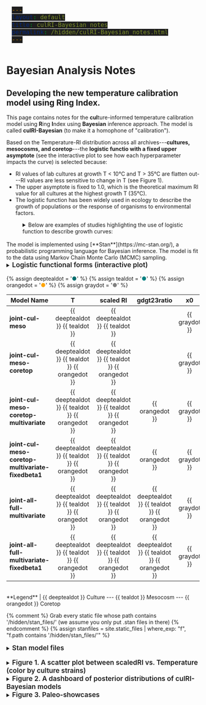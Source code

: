 ```yaml
---
layout: default
title: culRI-Bayesian notes
permalink: /hidden/culRI-Bayesian_notes.html
---
```


<meta name="robots" content="noindex">

<style>
  /* Copy-button flash states */
  .code-display-wrapper button.copy:active i.fa-clipboard,
  .code-display-wrapper button.copy.clicked i.fa-clipboard {
    color: #E53E3E !important;
  }
  .code-display-wrapper button.copy.clicked i.fa-clipboard {
    color: #48BB78 !important;
  }

  /* Code block styling */
  pre {
    background: #1e1e1e;
    padding: 1em;
    border-radius: 0.5em;
    overflow-x: auto;
  }
  pre code {
    font-size: 1.1em;
    line-height: 1.4;
    background: #1e1e1e !important;
  }

  /* File-explorer window styles */
  .page-container {
    display: flex;
    height: 600px;
    border: 1px solid #ddd;
    margin-top: 2em;
  }
  .sidebar {
    width: 200px;
    background: #f7f7f7;
    border-right: 1px solid #ccc;
    overflow-y: auto;
    padding: 1em;
  }
  .sidebar a {
    display: block;
    margin: 0.5em 0;
    color: #0366d6;
    text-decoration: none;
  }
  .sidebar a.selected,
  .sidebar a:hover {
    text-decoration: underline;
  }
  .content {
    flex: 1;
    padding: 1em;
    overflow-y: auto;
  }
  .content section {
    display: none;
  }
  .content section.active {
    display: block;
  }
  /* Override code block inside content pane */
  .content pre {
    background: #2d2d2d;
    color: #f8f8f2;
    border-radius: 4px;
  }

  /* only indent the first level of nesting */
  details > details {
    margin-left: 1.5em;
  }

  /* if you want deeper levels to indent further, chain the > again */
  details > details > details {
    margin-left: 3em;
  }

  /* and if you only want to shift the summary line */
  details > details > summary {
    padding-left: 1.5em;
  }
  details > ul {
    margin: 0.5em 0 0 1em;   /* indent the list inside the dropdown */
    list-style-type: disc;   /* you can choose circle, square, decimal, etc. */
  }
  details > ul > li {
    margin-bottom: 0.25em;
  }

</style>

<!-- Syntax highlighting with Highlight.js VS Code theme -->
<link
  rel="stylesheet"
  href="https://cdnjs.cloudflare.com/ajax/libs/highlight.js/11.7.0/styles/atom-one-dark.min.css">

<script
  src="https://cdnjs.cloudflare.com/ajax/libs/highlight.js/11.7.0/highlight.min.js">
</script>
<script>hljs.highlightAll();</script>

<script>
  document.querySelectorAll('.code-display-wrapper button.copy').forEach(btn => {
    btn.addEventListener('click', () => {
      btn.classList.add('clicked');
      setTimeout(() => btn.classList.remove('clicked'), 800);
    });
  });
</script>

# **Bayesian Analysis Notes**

## Developing the new temperature calibration model using Ring Index.

This page contains notes for the **cul**ture-informed temperature calibration model using **R**ing **I**ndex using **Bayesian** inference approach. The model is called **culRI-Bayesian** (to make it a homophone of "calibration").

Based on the Temperature-RI distribution across all archives---**cultures, mesocosms, and coretop**---the **logistic functio with a fixed upper asymptote** (see the interactive plot to see how each hyperparameter impacts the curve) is selected because:

- RI values of lab cultures at growth T < 10&deg;C and T > 35&deg;C are flatten out---RI values are less sensitive to change in T (see Figure 1).
- The upper asymptote is fixed to 1.0, which is the theoretical maximum RI value for all cultures at the highest growth T (35&deg;C).
- The logistic function has been widely used in ecology to describe the growth of populations or the response of organisms to environmental factors.

<details style="margin-left: 3em;">
  <summary>
    <span style="font-size:1em; font-weight:400;">
      Below are examples of studies highlighting the use of logistic function to describe growth curves:
    </span>
  </summary>
  <ul>
    <li>
      Harrold, Z. R., Skidmore, M. L., Hamilton, T. L., Desch, L., Amada, K.,
      Van Gelder, W., … & Boyd, E. S. (2016). Aerobic and anaerobic thiosulfate
      oxidation by a cold-adapted, subglacial chemoautotroph. 
      <em>Applied and Environmental Microbiology</em>, 82(5), 1486–1495. 
      <a href="https://doi.org/10.1128/AEM.03398-15"
         target="_blank" rel="noopener">
        https://doi.org/10.1128/AEM.03398-15
      </a>
    </li>
    <li>
      Goehlich, H., Luna-Jorquera, G., Drapeau Picard, A. P., Pantoja, J., Tala, F.,
      & Thiel, M. (2024). Seasonal growth rates of gooseneck barnacles (Lepas spp.):
      Proxies for floating time of rafts in marine ecosystems. 
      <em>Marine Biology</em>, 171(1), 36. 
      <a href="https://doi.org/10.1007/s00227-023-04336-8"
         target="_blank" rel="noopener">
        https://doi.org/10.1007/s00227-023-04336-8
      </a>
    </li>
    <li>
      Jenkins, D. G., & Pierce, S. (2017). General allometric scaling of net primary
      production agrees with plant adaptive strategy theory and has tipping points.
      <em>Journal of Ecology</em>, 105(4), 1094–1104. 
      <a href="https://doi.org/10.1111/1365-2745.12726"
         target="_blank" rel="noopener">
        https://doi.org/10.1111/1365-2745.12726
      </a>
    </li>
    <li>
      Sauve, D., Friesen, V. L., Hatch, S. A., Elliott, K. H., & Charmantier, A. (2023).
      Shifting environmental predictors of phenotypes under climate change: a case
      study of growth in high latitude seabirds. 
      <em>Journal of Avian Biology</em>, 2023(5-6), e03062. 
      <a href="https://doi.org/10.1111/jav.03062"
         target="_blank" rel="noopener">
        https://doi.org/10.1111/jav.03062
      </a>
    </li>
    <li>
      [Book Chapter] Vallina, S. M., Martinez-Garcia, R., Smith, S. L., & Bonachela, J. A.
      (2019). Models in microbial ecology. <em>Academic Press</em>. 
      <a href="https://doi.org/10.1016/B978-0-12-809633-8.20789-9"
         target="_blank" rel="noopener">
        https://doi.org/10.1016/B978-0-12-809633-8.20789-9
      </a>
    </li>
  </ul>
</details>
<br>
The model is implemented using [**Stan**](https://mc-stan.org/), a probabilistic programming language for Bayesian inference. The model is fit to the data using Markov Chain Monte Carlo (MCMC) sampling.

<!-- Interactive plot of logistic functional forms -->
<details>
  <summary>
    <span style="font-size:1.25em; font-weight:600;">Logistic functional forms (interactive plot)
    </span>
  </summary>
<iframe
  src="/assets/html/logistic_fixed_upper_interactive.html"
  width="100%"
  height="600"
  frameborder="0"
></iframe>
</details>
<br>
{% assign deeptealdot = '<span style="color: #006D6D">&#9679;</span>' %}
{% assign tealdot = '<span style="color:teal">&#9679;</span>' %}
{% assign orangedot = '<span style="color:orange">&#9679;</span>' %}
{% assign graydot = '<span style="color:gray">&#9679;</span>' %}

| Model Name                                         |                        T                        |                    scaled RI                    |                   gdgt23ratio                   |      x0       |       k       |       b       |     beta0     |     beta1     |
| -------------------------------------------------- | :---------------------------------------------: | :---------------------------------------------: | :---------------------------------------------: | :-----------: | :-----------: | :-----------: | :-----------: | :-----------: |
| **joint-cul-meso**                                 |         {{ deeptealdot }} {{ tealdot }}         |         {{ deeptealdot }} {{ tealdot }}         |                                                 | {{ graydot }} | {{ graydot }} | {{ graydot }} |               |               |
| **joint-cul-meso-coretop**                         | {{ deeptealdot }} {{ tealdot }} {{ orangedot }} | {{ deeptealdot }} {{ tealdot }} {{ orangedot }} |                                                 | {{ graydot }} | {{ graydot }} | {{ graydot }} |               |               |
| **joint-cul-meso-coretop-multivariate**            | {{ deeptealdot }} {{ tealdot }} {{ orangedot }} | {{ deeptealdot }} {{ tealdot }} {{ orangedot }} |                 {{ orangedot }}                 | {{ graydot }} | {{ graydot }} | {{ graydot }} | {{ graydot }} | {{ graydot }} |
| **joint-cul-meso-coretop-multivariate-fixedbeta1** | {{ deeptealdot }} {{ tealdot }} {{ orangedot }} | {{ deeptealdot }} {{ tealdot }} {{ orangedot }} |                 {{ orangedot }}                 | {{ graydot }} | {{ graydot }} | {{ graydot }} | {{ graydot }} |               |
| **joint-all-full-multivariate**                    | {{ deeptealdot }} {{ tealdot }} {{ orangedot }} | {{ deeptealdot }} {{ tealdot }} {{ orangedot }} | {{ deeptealdot }} {{ tealdot }} {{ orangedot }} | {{ graydot }} | {{ graydot }} | {{ graydot }} | {{ graydot }} | {{ graydot }} |
| **joint-all-full-multivariate-fixedbeta1**         | {{ deeptealdot }} {{ tealdot }} {{ orangedot }} | {{ deeptealdot }} {{ tealdot }} {{ orangedot }} | {{ deeptealdot }} {{ tealdot }} {{ orangedot }} | {{ graydot }} | {{ graydot }} | {{ graydot }} | {{ graydot }} |               |

<br>
**Legend** | {{ deeptealdot }} Culture --- {{ tealdot }} Mesocosm --- {{ orangedot }} Coretop

{% comment %}
Grab every static file whose path contains '/hidden/stan_files/'
(we assume you only put .stan files in there)
{% endcomment %}
{% assign stanfiles = site.static_files
   | where_exp: "f", "f.path contains '/hidden/stan_files/'" %}

<details>
  <summary>
    <span style="font-size:1.25em; font-weight:600;">
    Stan model files
    </span>
  </summary>
  <div class="page-container">
    <nav class="sidebar">
      <strong>Stan files</strong>
      {% for f in stanfiles %}
        <a href="#{{ f.name | slugify }}">{{ f.name }}</a>
      {% endfor %}
    </nav>

    <div class="content">
      {% for f in stanfiles %}
        <section id="{{ f.name | slugify }}">
          <h3>{{ f.name }}</h3>
          {%- comment -%}
            include_relative is relative to the .md file,
            so if your page is at hidden/culRI-Bayesian_notes.md
            and your files live in hidden/stan_files/, do:
          {%- endcomment -%}

          <pre><code class="language-stan">

{% include_relative stan_files/{{ f.name }} %}
</code></pre>

        </section>
      {% endfor %}
    </div>

  </div>
</details>
<script>
  // same tabbing logic as before
  const links = document.querySelectorAll('.sidebar a');
  const sections = document.querySelectorAll('.content section');
  links.forEach(link => {
    link.addEventListener('click', e => {
      e.preventDefault();
      sections.forEach(s => s.classList.remove('active'));
      links.forEach(l => l.classList.remove('selected'));
      const target = document.querySelector(link.getAttribute('href'));
      target.classList.add('active');
      link.classList.add('selected');
    });
  });
  if (links.length) links[0].click();
</script>

<br>
<details>
  <summary>
    <span style="font-size:1.25em; font-weight:600;">
      Figure 1. A scatter plot between scaledRI vs. Temperature (color by culture strains)
    </span>
  </summary>
  {% include_relative /html_figures/scaledRI_vs_Temperature.html %}
  <br>
  <br>
  <details>
    <summary>Show Python example</summary>
<pre><code class="language-python">
def get_posteriors(data_dict, stan_file_name):
    from cmdstanpy import CmdStanModel
    # … rest of your function …
</code></pre>
  </details>
</details>

<details>
  <summary>
    <span style="font-size:1.25em; font-weight:600;">
    Figure 2. A dashboard of posterior distributions of culRI-Bayesian models
    </span>
  </summary>
  {% include_relative /html_figures/Bayesians_hyperparams.html %}

  <br>
  <details>
    <summary>
      <span style="font-size:1.25em; font-weight:600;">
      RI residuals of culRI-Bayesian models
      </span>
    </summary>
    {% include_relative /html_figures/Bayesians_hyperparams_residuals.html %}
  </details>
</details>

<details>
  <summary>
    <span style="font-size:1.25em; font-weight:600;">
    Figure 3. Paleo-showcases
    </span>
  </summary>

  <br>
  <br>
  <details>
    <summary>
      <span style="font-size:1.25em; font-weight:600;">
      3.1 PETM showcase
      </span>
    </summary>
  {% include_relative /html_figures/WilsonLakePETM_showcase.html %}
  </details>

  <br>
  <br>
  <details>
    <summary>
      <span style="font-size:1.25em; font-weight:600;">
      3.2 Glacial-Interglacial showcase
      </span>
    </summary>
  {% include_relative /html_figures/MD98-2152_G-IG_showcase.html %}
  </details>
</details>
